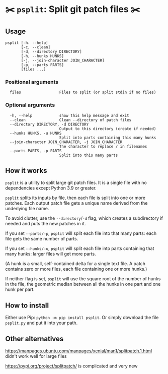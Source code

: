 # ✂️ `psplit`: Split git patch files ✂️

## Usage

```
psplit [-h. --help]
       [-c, --clean]
       [-d, --directory DIRECTORY]
       [-h, --hunks HUNKS]
       [-j, --join-character JOIN_CHARACTER]
       [-p, --parts PARTS]
       [files ...]
```

### Positional arguments
```
  files                 Files to split (or split stdin if no files)
```

### Optional arguments

```
  -h, --help            show this help message and exit
  --clean               Clean --directory of patch files
  --directory DIRECTORY, -d DIRECTORY
                        Output to this directory (create if needed)
  --hunks HUNKS, -u HUNKS
                        Split into parts containing this many hunks
  --join-character JOIN_CHARACTER, -j JOIN_CHARACTER
                        The character to replace / in filenames
  --parts PARTS, -p PARTS
                        Split into this many parts
```

## How it works

`psplit` is a utility to split large git patch files. It is a single file
with no dependencies except Python 3.9 or greater.

`psplit` splits its inputs by file, then each file is split into one or more
patches. Each output patch file gets a unique name derived from the
underlying file name.

To avoid clutter, use the `--directory`/`-d` flag, which creates a
subdirectory if needed and puts the new patches in it.

If you set `--parts/-p`, `psplit` will split each file into that many parts:
each file gets the same number of parts.

If you set `--hunks/-u`, `psplit` will split each file into parts containing
that many hunks: larger files will get more parts.

(A hunk is a small, self-contained delta for a single text file.  A patch
contains zero or more files, each file containing one or more hunks.)

If neither flag is set, `psplit` will use the square root of the number of
hunks in the file, the geometric median between all the hunks in one part
and one hunk per part.

## How to install

Either use Pip: `python -m pip install psplit`. Or simply download the file
`psplit.py` and put it into your path.


## Other alternatives

https://manpages.ubuntu.com/manpages/xenial/man1/splitpatch.1.html didn't work
well for large files

https://pypi.org/project/splitpatch/ is complicated and very new
